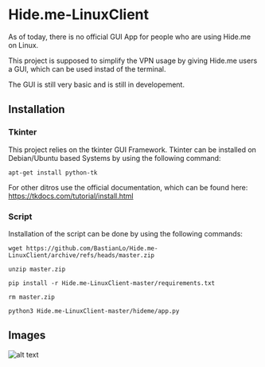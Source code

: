 # Hide.me-LinuxClient


As of today, there is no official GUI App for people who are using Hide.me on Linux.

This project is supposed to simplify the VPN usage by giving Hide.me users a GUI, which can be used instad of the terminal.

The GUI is still very basic and is still in developement.

## Installation



### Tkinter
This project relies on the tkinter GUI Framework.
Tkinter can be installed on Debian/Ubuntu based Systems by using the following command:
```
apt-get install python-tk
```

For other ditros use the official documentation, which can be found here:
https://tkdocs.com/tutorial/install.html

### Script
Installation of the script can be done by using the following commands:

```
wget https://github.com/BastianLo/Hide.me-LinuxClient/archive/refs/heads/master.zip

unzip master.zip

pip install -r Hide.me-LinuxClient-master/requirements.txt

rm master.zip

python3 Hide.me-LinuxClient-master/hideme/app.py
```

## Images
![alt text](https://i.imgur.com/5kM1ata.png)
